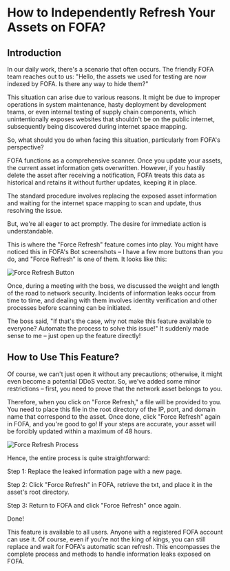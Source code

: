 # How to Independently Refresh Your Assets on FOFA?

## Introduction
In our daily work, there's a scenario that often occurs. The friendly FOFA team reaches out to us: "Hello, the assets we used for testing are now indexed by FOFA. Is there any way to hide them?"

This situation can arise due to various reasons. It might be due to improper operations in system maintenance, hasty deployment by development teams, or even internal testing of supply chain components, which unintentionally exposes websites that shouldn't be on the public internet, subsequently being discovered during internet space mapping.

So, what should you do when facing this situation, particularly from FOFA's perspective?

FOFA functions as a comprehensive scanner. Once you update your assets, the current asset information gets overwritten. However, if you hastily delete the asset after receiving a notification, FOFA treats this data as historical and retains it without further updates, keeping it in place.

The standard procedure involves replacing the exposed asset information and waiting for the internet space mapping to scan and update, thus resolving the issue.

But, we're all eager to act promptly. The desire for immediate action is understandable.

This is where the "Force Refresh" feature comes into play. You might have noticed this in FOFA's Bot screenshots – I have a few more buttons than you do, and "Force Refresh" is one of them. It looks like this:

![Force Refresh Button](https://github.com/FofaInfo/Awesome-FOFA/blob/53096c1096e7890d972828111a5539f73e6eca20/Storage/F13F0A75-B92B-4B98-AB10-4EDFECD09667.png)

Once, during a meeting with the boss, we discussed the weight and length of the road to network security. Incidents of information leaks occur from time to time, and dealing with them involves identity verification and other processes before scanning can be initiated.

The boss said, "If that's the case, why not make this feature available to everyone? Automate the process to solve this issue!" It suddenly made sense to me – just open up the feature directly!

## How to Use This Feature?
Of course, we can't just open it without any precautions; otherwise, it might even become a potential DDoS vector. So, we've added some minor restrictions – first, you need to prove that the network asset belongs to you.

Therefore, when you click on "Force Refresh," a file will be provided to you. You need to place this file in the root directory of the IP, port, and domain name that correspond to the asset. Once done, click "Force Refresh" again in FOFA, and you're good to go! If your steps are accurate, your asset will be forcibly updated within a maximum of 48 hours.

![Force Refresh Process](https://github.com/FofaInfo/Awesome-FOFA/blob/53096c1096e7890d972828111a5539f73e6eca20/Storage/%E6%95%B0%E6%8D%AE%E5%88%B7%E6%96%B0.gif)

Hence, the entire process is quite straightforward:

Step 1: Replace the leaked information page with a new page.

Step 2: Click "Force Refresh" in FOFA, retrieve the txt, and place it in the asset's root directory.

Step 3: Return to FOFA and click "Force Refresh" once again.

Done!

This feature is available to all users. Anyone with a registered FOFA account can use it. Of course, even if you're not the king of kings, you can still replace and wait for FOFA's automatic scan refresh. This encompasses the complete process and methods to handle information leaks exposed on FOFA. 

